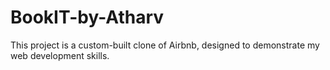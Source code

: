 # BookIT-by-Atharv
This project is a custom-built clone of Airbnb, designed to demonstrate my web development skills.
